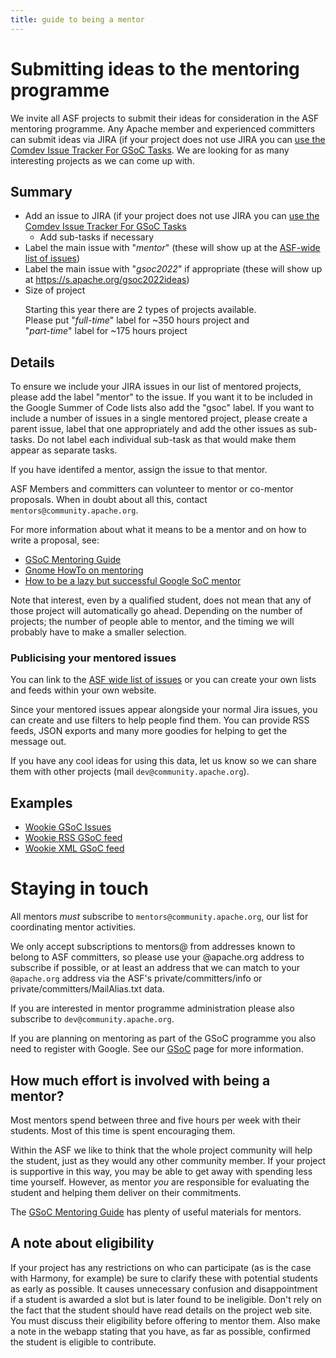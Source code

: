 ```yaml
---
title: guide to being a mentor
---
```


<a name="guidetobeingamentor-Submittingideastothementoringprogramme"></a>
# Submitting ideas to the mentoring programme

We invite all ASF projects to submit their ideas for consideration in the
ASF mentoring programme. Any Apache member and experienced committers can
submit ideas via JIRA (if your project does not use JIRA you can [use the Comdev Issue Tracker For GSoC Tasks](use-the-comdev-issue-tracker-for-gsoc-tasks.html). We are looking for as many interesting projects as we can come up with. 

<a name="guidetobeingamentor-Summary"></a>
## Summary

* Add an issue to JIRA (if your project does not use JIRA you can [use the Comdev Issue Tracker For GSoC Tasks](use-the-comdev-issue-tracker-for-gsoc-tasks.html)
  * Add sub-tasks if necessary
* Label the main issue with "*mentor*" (these will show up at the [ASF-wide list of issues](https://issues.apache.org/jira/issues?jql=labels%20in%20(gsoc2022)%20AND%20labels%20in%20(mentor,%20Mentor)))
* Label the main issue with "*gsoc2022*" if appropriate (these will show up at <https://s.apache.org/gsoc2022ideas>)
* <div class="card border-success mb-3">
  <div class="card-header">Size of project</div>
  <div class="card-body text-success">
    <p class="card-text">Starting this year there are 2 types of projects available.<br> Please put "<em>full-time</em>" label for ~350 hours project and<br> "<em>part-time</em>" label for ~175 hours project</p>
  </div>
</div>

<a name="guidetobeingamentor-Detail"></a>
## Details

To ensure we include your JIRA issues in our list of mentored projects,
please add the label "mentor" to the issue. If you want it to be included
in the Google Summer of Code lists also add the "gsoc" label. If you want
to include a number of issues in a single mentored project, please create a
parent issue, label that one appropriately and add the other issues as
sub-tasks. Do not label each individual sub-task as that would make them appear as
separate tasks.

If you have identifed a mentor, assign the issue to that
mentor.

ASF Members and committers can volunteer to mentor or co-mentor proposals.
When in doubt about all this, contact `mentors@community.apache.org`.

For more information about what it means to be a mentor and on how to write
a proposal, see:

  - [GSoC Mentoring Guide](https://developers.google.com/open-source/gsoc/resources/guide#mentor_guide)
  - [Gnome HowTo on mentoring](https://people.gnome.org/~federico/docs/summer-of-code-mentoring-howto/)
  - [How to be a lazy but successful Google SoC mentor](https://ploum.net/221-how-to-be-a-lazy-but-successful-googlesoc-mentor/)

Note that interest, even by a qualified student, does not mean that any of
those project will automatically go ahead. Depending on the number of
projects; the number of people able to mentor, and the timing we will
probably have to make a smaller selection.

<a name="guidetobeingamentor-Publicisingyourmentoredissues"></a>
### Publicising your mentored issues

You can link to the [ASF wide list of issues](https://issues.apache.org/jira/secure/IssueNavigator.jspa?requestId=12315361)
 or you can create your own lists and feeds within your own website.

Since your mentored issues appear alongside your normal Jira issues, you
can create and use filters to help people find them. You can provide RSS
feeds, JSON exports and many more goodies for helping to get the message
out.

If you have any cool ideas for using this data, let us know so we can
share them with other projects (mail `dev@community.apache.org`).

<a name="guidetobeingamentor-Examples"></a>
## Examples

  - [Wookie GSoC Issues](https://issues.apache.org/jira/secure/IssueNavigator.jspa?requestId=12315360)
  - [Wookie RSS GSoC feed](https://issues.apache.org/jira/sr/jira.issueviews:searchrequest-rss/12315360/SearchRequest-12315360.xml?tempMax=1000)
  - [Wookie XML GSoC feed](https://issues.apache.org/jira/sr/jira.issueviews:searchrequest-xml/12315360/SearchRequest-12315360.xml?tempMax=1000)

<a name="guidetobeingamentor-Stayingintouch"></a>
# Staying in touch

All mentors *must* subscribe to `mentors@community.apache.org`, our list for
coordinating mentor activities. 

We only accept subscriptions to mentors@ from addresses known to
belong to ASF committers, so please use your @apache.org address to
subscribe if possible, or at least an address that we can match to your
`@apache.org` address via the ASF's private/committers/info or
private/committers/MailAlias.txt data.

If you are interested in mentor programme administration please also
subscribe to `dev@community.apache.org`.

If you are planning on mentoring as part of the GSoC programme you also
need to register with Google. See our [GSoC](gsoc.html) page for more information.

<a name="guidetobeingamentor-Howmucheffortisinvolvedwithbeingamentor"></a>
## How much effort is involved with being a mentor?

Most mentors spend between three and five hours per week with their students. Most
of this time is spent encouraging them.

Within the ASF we like to think that the whole project community will help
the student, just as they would any other community member. If your
project is supportive in this way, you may be able to get away with spending
less time yourself. However, as mentor _you_ are responsible for evaluating the
student and helping them deliver on their commitments.

The [GSoC Mentoring Guide](https://developers.google.com/open-source/gsoc/resources/guide#mentor_guide) has plenty of useful materials for mentors.

<a name="guidetobeingamentor-Anoteabouteligibility"></a>
## A note about eligibility

If your project has any restrictions on who can participate (as is the case
with Harmony, for example) be sure to clarify these with potential
students as early as possible. It causes unnecessary confusion and
disappointment if a student is awarded a slot but is later found to be
ineligible. Don't rely on the fact that the student should have read
details on the project web site. You must discuss their eligibility before
offering to mentor them. Also make a note in the webapp stating that
you have, as far as possible, confirmed the student is eligible to
contribute.
